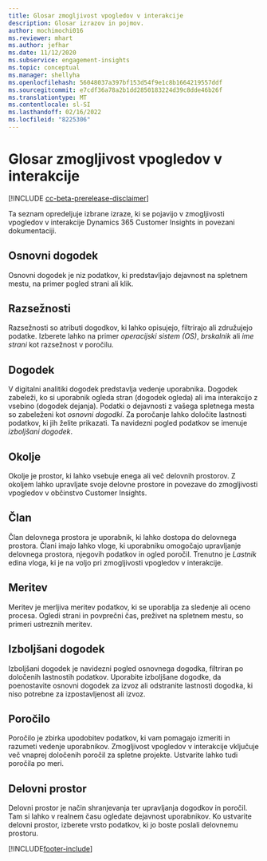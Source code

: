 ```yaml
---
title: Glosar zmogljivost vpogledov v interakcije
description: Glosar izrazov in pojmov.
author: mochimochi016
ms.reviewer: mhart
ms.author: jefhar
ms.date: 11/12/2020
ms.subservice: engagement-insights
ms.topic: conceptual
ms.manager: shellyha
ms.openlocfilehash: 56048037a397bf153d54f9e1c8b1664219557ddf
ms.sourcegitcommit: e7cdf36a78a2b1dd2850183224d39c8dde46b26f
ms.translationtype: MT
ms.contentlocale: sl-SI
ms.lasthandoff: 02/16/2022
ms.locfileid: "8225306"
---
```

# <a name="engagement-insights-capability-glossary"></a>Glosar zmogljivost vpogledov v interakcije

[!INCLUDE [cc-beta-prerelease-disclaimer](includes/cc-beta-prerelease-disclaimer.md)]

Ta seznam opredeljuje izbrane izraze, ki se pojavijo v zmogljivosti vpogledov v interakcije Dynamics 365 Customer Insights in povezani dokumentaciji.

## <a name="base-event"></a>Osnovni dogodek

Osnovni dogodek je niz podatkov, ki predstavljajo dejavnost na spletnem mestu, na primer pogled strani ali klik. 

## <a name="dimensions"></a>Razsežnosti

Razsežnosti so atributi dogodkov, ki lahko opisujejo, filtrirajo ali združujejo podatke. Izberete lahko na primer *operacijski sistem (OS)*, *brskalnik* ali *ime strani* kot razsežnost v poročilu.

## <a name="event"></a>Dogodek

V digitalni analitiki dogodek predstavlja vedenje uporabnika. Dogodek zabeleži, ko si uporabnik ogleda stran (dogodek ogleda) ali ima interakcijo z vsebino (dogodek dejanja). Podatki o dejavnosti z vašega spletnega mesta so zabeleženi kot *osnovni dogodki*. Za poročanje lahko določite lastnosti podatkov, ki jih želite prikazati. Ta navidezni pogled podatkov se imenuje *izboljšani dogodek*. 

## <a name="environment"></a>Okolje

 Okolje je prostor, ki lahko vsebuje enega ali več delovnih prostorov. Z okoljem lahko upravljate svoje delovne prostore in povezave do zmogljivosti vpogledov v občinstvo Customer Insights.

## <a name="member"></a>Član

Član delovnega prostora je uporabnik, ki lahko dostopa do delovnega prostora. Člani imajo lahko vloge, ki uporabniku omogočajo upravljanje delovnega prostora, njegovih podatkov in ogled poročil. Trenutno je *Lastnik* edina vloga, ki je na voljo pri zmogljivosti vpogledov v interakcije.

## <a name="metric"></a>Meritev

Meritev je merljiva meritev podatkov, ki se uporablja za sledenje ali oceno procesa. Ogledi strani in povprečni čas, preživet na spletnem mestu, so primeri ustreznih meritev.

## <a name="refined-event"></a>Izboljšani dogodek

Izboljšani dogodek je navidezni pogled osnovnega dogodka, filtriran po določenih lastnostih podatkov. Uporabite izboljšane dogodke, da poenostavite osnovni dogodek za izvoz ali odstranite lastnosti dogodka, ki niso potrebne za izpostavljenost ali izvoz.

## <a name="report"></a>Poročilo

Poročilo je zbirka upodobitev podatkov, ki vam pomagajo izmeriti in razumeti vedenje uporabnikov. Zmogljivost vpogledov v interakcije vključuje več vnaprej določenih poročil za spletne projekte. Ustvarite lahko tudi poročila po meri. 

## <a name="workspace"></a>Delovni prostor

Delovni prostor je način shranjevanja ter upravljanja dogodkov in poročil. Tam si lahko v realnem času ogledate dejavnost uporabnikov. Ko ustvarite delovni prostor, izberete vrsto podatkov, ki jo boste poslali delovnemu prostoru.


[!INCLUDE[footer-include](../includes/footer-banner.md)]